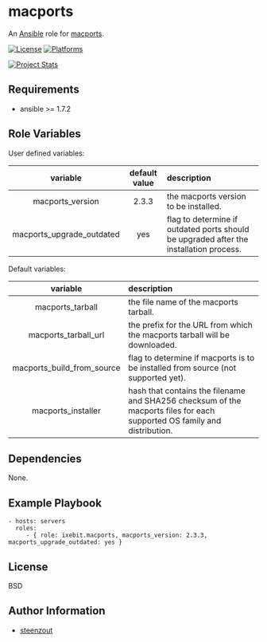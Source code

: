 macports
========

An [Ansible](http://www.ansible.com) role for [macports](http://www.macports.org).

[![License](http://img.shields.io/badge/license-New%20BSD-blue.svg?style=flat)](https://raw.githubusercontent.com/ansiblebit/macports/master/LICENSE)
[![Platforms](http://img.shields.io/badge/platforms-macosx-lightgrey.svg?style=flat)](#)

[![Project Stats](https://www.openhub.net/p/ansiblebit-macports/widgets/project_thin_badge.gif)](https://www.openhub.net/p/ansiblebit-macports/)

Requirements
------------

- ansible >= 1.7.2

Role Variables
--------------

User defined variables:

| variable | default value | description |
|:--------:|:-------------:|:------------|
| macports_version | 2.3.3 | the macports version to be installed. |
| macports_upgrade_outdated | yes | flag to determine if outdated ports should be upgraded after the installation process. |


Default variables:

| variable | description |
|:--------:|:------------|
| macports_tarball | the file name of the macports tarball. |
| macports_tarball_url | the prefix for the URL from which the macports tarball will be downloaded. |
| macports_build_from_source | flag to determine if macports is to be installed from source (not supported yet). |
| macports_installer | hash that contains the filename and SHA256 checksum of the macports files for each supported OS family and distribution. |

Dependencies
------------

None.

Example Playbook
----------------

    - hosts: servers
      roles:
         - { role: ixebit.macports, macports_version: 2.3.3, macports_upgrade_outdated: yes }

License
-------

BSD

Author Information
------------------

- [steenzout](http://github.com/steenzout)
